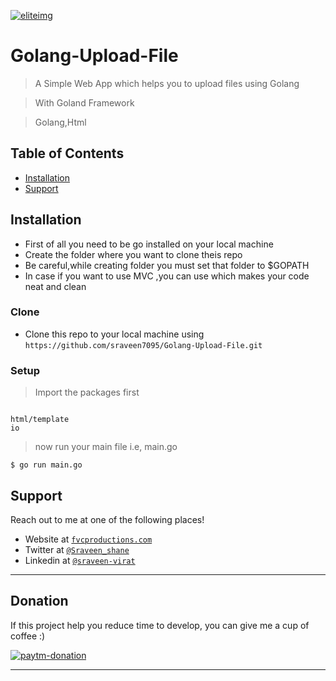 <a href="#"><img src="https://media-exp1.licdn.com/dms/image/C5603AQFJAAQnBETj6Q/profile-displayphoto-shrink_200_200/0?e=1602720000&v=beta&t=FoeDv3Jbn9GyHIiySFgD9jXSxYHKB_Y1ECJGqzW-04o"  alt="eliteimg"></a>




# Golang-Upload-File

> A Simple Web App which helps you to upload files using Golang 

> With Goland Framework

> Golang,Html





## Table of Contents


- [Installation](#installation)
- [Support](#support)

## Installation

- First of all you need to be go installed on your local machine
- Create the folder where you want to clone theis repo
- Be careful,while creating folder you must set that folder to $GOPATH
- In case if you want to use MVC ,you can use which makes your code neat and clean
### Clone

- Clone this repo to your local machine using `https://github.com/sraveen7095/Golang-Upload-File.git`

### Setup



> Import the packages first

```shell

html/template
io
```

> now run your main file i.e, main.go

```shell
$ go run main.go
```




## Support

Reach out to me at one of the following places!

- Website at <a href="http://fvcproductions.com" target="_blank">`fvcproductions.com`</a>
- Twitter at <a href="https://twitter.com/Sraveen_shane" target="_blank">`@Sraveen_shane`</a>
- Linkedin at <a href="https://www.linkedin.com/in/sraveen-virat-08b73115b/" target="_blank">`@sraveen-virat`</a>


---
## Donation
If this project help you reduce time to develop, you can give me a cup of coffee :) 

[![paytm-donation](https://www.paypalobjects.com/en_US/i/btn/btn_donateCC_LG.gif)](https://www.paypal.com/cgi-bin/webscr?cmd=_s-xclick&hosted_button_id=TWB5RHU74JEUU)


---
